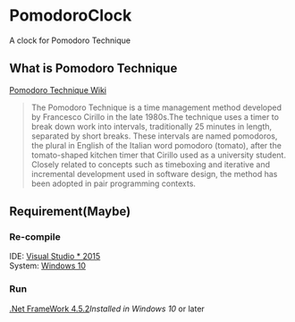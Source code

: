 # PomodoroClock
A clock for Pomodoro Technique
## What is Pomodoro Technique
[Pomodoro Technique Wiki](https://en.wikipedia.org/wiki/Pomodoro_Technique)
>   The Pomodoro Technique is a time management method developed by Francesco Cirillo in the late 1980s.The technique uses a timer to break down work into intervals, traditionally 25 minutes in length, separated by short breaks. These intervals are named pomodoros, the plural in English of the Italian word pomodoro (tomato), after the tomato-shaped kitchen timer that Cirillo used as a university student.  
>   Closely related to concepts such as timeboxing and iterative and incremental development used in software design, the method has been adopted in pair programming contexts.


## Requirement(Maybe)
### Re-compile
IDE: [Visual Studio * 2015](https://www.visualstudio.com/)  
System: [Windows 10](https://www.microsoft.com/en-us/windows/get-windows-10)
### Run
[.Net FrameWork 4.5.2](https://www.microsoft.com/en-us/download/details.aspx?id=42642)*Installed in Windows 10* or later
